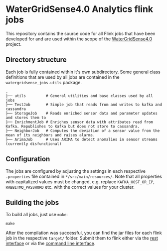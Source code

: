 WaterGridSense4.0 Analytics flink jobs
======================================

This repository contains the source code for all Flink jobs that have been developed for and are used within the scope of the [WaterGridSense4.0](https://www.dos.tu-berlin.de/menue/research/watergridsense_40/) project.

## Directory structure

Each job is fully contained within it's own subdirectory. Some general class definitions that are used by all jobs are contained in the `watergridsense_jobs.utils` package.

    .
    ├── utils         # General utilities and base classes used by all jobs
    ├── TestJob       # Simple job that reads from and writes to kafka and cassandra
    ├── StorageJob    # Reads enriched sensor data and parameter updates and stores them to 
    ├── EnrichmentJob # Enriches sensor data with attributes read from Kafka. Republishes to Kafka but does not store to cassandra.
    ├── NeighborJob   # Computes the deviation of a sensor value from the mean of its neighbors and raises alarms.
    ├── ArimaJob      # Uses ARIMA to detect anomalies in sensor streams (currently disfunctional)

## Configuration

The jobs are configured by adjusting the settings in each respective `.properties` file contained in `*/src/main/resources/`. Note that all properties with capitalized values must be changed, e.g. replace `KAFKA_HOST_OR_IP`, `RABBITMQ_PASSWORD` etc. with the correct values for your cluster.

## Building the jobs

To build all jobs, just use `make`:

```
make
```

After the compilation was successful, you can find the jar files for each flink job in the respective `target/` folder. Submit them to flink either via the [rest interface](https://ci.apache.org/projects/flink/flink-docs-stable/ops/rest_api.html) or via the [command line interface](https://ci.apache.org/projects/flink/flink-docs-stable/deployment/cli.html).